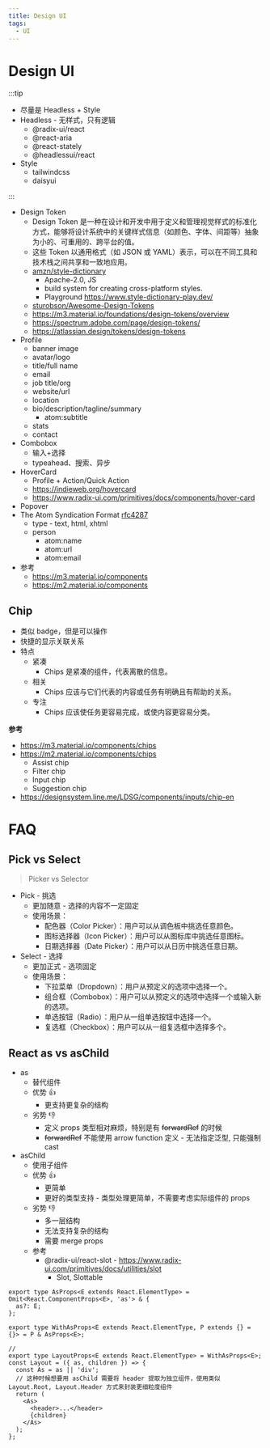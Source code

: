 ```yaml
---
title: Design UI
tags:
  - UI
---
```


# Design UI

:::tip

- 尽量是 Headless + Style
- Headless - 无样式，只有逻辑
  - @radix-ui/react
  - @react-aria
  - @react-stately
  - @headlessui/react
- Style
  - tailwindcss
  - daisyui

:::

- Design Token
  - Design Token 是一种在设计和开发中用于定义和管理视觉样式的标准化方式，能够将设计系统中的关键样式信息（如颜色、字体、间距等）抽象为小的、可重用的、跨平台的值。
  - 这些 Token 以通用格式（如 JSON 或 YAML）表示，可以在不同工具和技术栈之间共享和一致地应用。
  - [amzn/style-dictionary](https://github.com/amzn/style-dictionary)
    - Apache-2.0, JS
    - build system for creating cross-platform styles.
    - Playground https://www.style-dictionary-play.dev/
  - [sturobson/Awesome-Design-Tokens](https://github.com/sturobson/Awesome-Design-Tokens)
  - https://m3.material.io/foundations/design-tokens/overview
  - https://spectrum.adobe.com/page/design-tokens/
  - https://atlassian.design/tokens/design-tokens
- Profile
  - banner image
  - avatar/logo
  - title/full name
  - email
  - job title/org
  - website/url
  - location
  - bio/description/tagline/summary
    - atom:subtitle
  - stats
  - contact
- Combobox
  - 输入+选择
  - typeahead、搜索、异步
- HoverCard
  - Profile + Action/Quick Action
  - https://indieweb.org/hovercard
  - https://www.radix-ui.com/primitives/docs/components/hover-card
- Popover
- The Atom Syndication Format [rfc4287](https://datatracker.ietf.org/doc/html/rfc4287)
  - type - text, html, xhtml
  - person
    - atom:name
    - atom:url
    - atom:email
- 参考
  - https://m3.material.io/components
  - https://m2.material.io/components

## Chip

- 类似 badge，但是可以操作
- 快捷的显示关联关系
- 特点
  - 紧凑
    - Chips 是紧凑的组件，代表离散的信息。
  - 相关
    - Chips 应该与它们代表的内容或任务有明确且有帮助的关系。
  - 专注
    - Chips 应该使任务更容易完成，或使内容更容易分类。

**参考**

- https://m3.material.io/components/chips
- https://m2.material.io/components/chips
  - Assist chip
  - Filter chip
  - Input chip
  - Suggestion chip
- https://designsystem.line.me/LDSG/components/inputs/chip-en

# FAQ

## Pick vs Select

> Picker vs Selector

- Pick - 挑选
  - 更加随意 - 选择的内容不一定固定
  - 使用场景：
    - 配色器（Color Picker）：用户可以从调色板中挑选任意颜色。
    - 图标选择器（Icon Picker）：用户可以从图标库中挑选任意图标。
    - 日期选择器（Date Picker）：用户可以从日历中挑选任意日期。
- Select - 选择
  - 更加正式 - 选项固定
  - 使用场景：
    - 下拉菜单（Dropdown）：用户从预定义的选项中选择一个。
    - 组合框（Combobox）：用户可以从预定义的选项中选择一个或输入新的选项。
    - 单选按钮（Radio）：用户从一组单选按钮中选择一个。
    - 复选框（Checkbox）：用户可以从一组复选框中选择多个。

## React as vs asChild

- as
  - 替代组件
  - 优势 👍
    - 更支持更复杂的结构
  - 劣势 👎
    - 定义 props 类型相对麻烦，特别是有 ~~forwardRef~~ 的时候
    - ~~forwardRef~~ 不能使用 arrow function 定义 - 无法指定泛型, 只能强制 cast
- asChild
  - 使用子组件
  - 优势 👍
    - 更简单
    - 更好的类型支持 - 类型处理更简单，不需要考虑实际组件的 props
  - 劣势 👎
    - 多一层结构
    - 无法支持复杂的结构
    - 需要 merge props
  - 参考
    - @radix-ui/react-slot - https://www.radix-ui.com/primitives/docs/utilities/slot
      - Slot, Slottable

```tsx
export type AsProps<E extends React.ElementType> = Omit<React.ComponentProps<E>, 'as'> & {
  as?: E;
};

export type WithAsProps<E extends React.ElementType, P extends {} = {}> = P & AsProps<E>;

//
export type LayoutProps<E extends React.ElementType> = WithAsProps<E>;
const Layout = ({ as, children }) => {
  const As = as || 'div';
  // 这种时候想要用 asChild 需要将 header 提取为独立组件，使用类似 Layout.Root, Layout.Header 方式来封装更细粒度组件
  return (
    <As>
      <header>...</header>
      {children}
    </As>
  );
};
```
